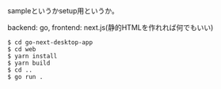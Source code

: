 sampleというかsetup用というか。

backend: go, frontend: next.js(静的HTMLを作れれば何でもいい)

```
$ cd go-next-desktop-app
$ cd web 
$ yarn install 
$ yarn build 
$ cd ..
$ go run .
```

